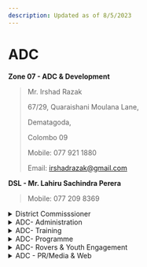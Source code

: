```yaml
---
description: Updated as of 8/5/2023
---
```


# ADC

**Zone 07 - ADC & Development**

> Mr. Irshad Razak
>
> 67/29, Quaraishani Moulana Lane,
>
> Dematagoda,&#x20;
>
> Colombo 09
>
> Mobile: 077 921 1880
>
> Email: irshadrazak@gmail.com

**DSL - Mr. Lahiru Sachindra Perera**

> Mobile: 077 209 8369

<details>

<summary>District Commisssioner</summary>

Mr.Amil Abeysundara

955/5 C1, Kotte Road,Rajagiriya.

Mobile: 077 3175848

Email: gihan@amilbuilders.com

</details>

<details>

<summary>ADC- Administration</summary>

Mr.R.C.Arun Pragash

9/28, Muhandiram's Lane, Colombo 12.

Mobile: 077 3937527

Email: adc.admin@colomboscouts.lk

</details>

<details>

<summary>ADC- Training</summary>

Mr.Deshan Milinda

125, Waidya Road, Dehiwala

Mobile: 074 0949343

Email: deshan.milinda@gmail.com

</details>

<details>

<summary>ADC- Programme</summary>

Mr.Geeth Ramesh

72/12, Gamagewatta, Salamulla, Kolonnawa

Mobile: 077 0042524

Email: geethramesh2@gmail.com

</details>

<details>

<summary>ADC- Rovers &#x26; Youth Engagement</summary>

Mr.Supun Jayalath

852/122, Susithapura, Malabe

Mobile: 077 9128090

Email: ad.rovers@colomboscouts.lk

</details>

<details>

<summary>ADC - PR/Media &#x26; Web</summary>

Mr.U.L.Miral Priyanga Ariyapala

70, Poorwarama Road, Colombo 5

Mobile: 071 6808873

Email: miralpriyanga@gmail.com

</details>
